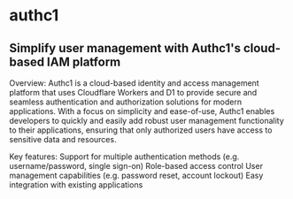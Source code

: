 # authc1
## Simplify user management with Authc1's cloud-based IAM platform

Overview: Authc1 is a cloud-based identity and access management platform that uses Cloudflare Workers and D1 to provide secure and seamless authentication and authorization solutions for modern applications. With a focus on simplicity and ease-of-use, Authc1 enables developers to quickly and easily add robust user management functionality to their applications, ensuring that only authorized users have access to sensitive data and resources.

Key features:
Support for multiple authentication methods (e.g. username/password, single sign-on)
Role-based access control
User management capabilities (e.g. password reset, account lockout)
Easy integration with existing applications